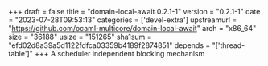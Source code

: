 +++
draft = false
title = "domain-local-await 0.2.1-1"
version = "0.2.1-1"
date = "2023-07-28T09:53:13"
categories = ['devel-extra']
upstreamurl = "https://github.com/ocaml-multicore/domain-local-await"
arch = "x86_64"
size = "36188"
usize = "151265"
sha1sum = "efd02d8a39a5d1122fdfca03359b4189f2874851"
depends = "['thread-table']"
+++
A scheduler independent blocking mechanism